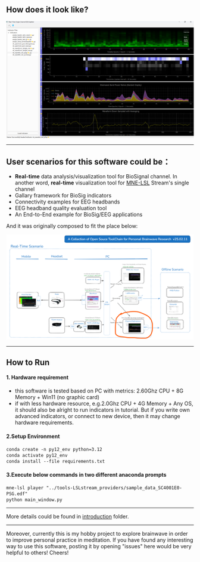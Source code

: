 ## How does it look like?
![app_screenshot](introduction/app_screenshot.png)

-------------------
## User scenarios for this software could be：
* **Real-time** data analysis/visualization tool for BioSignal channel. In another word, **real-time** visualization tool for [MNE-LSL](https://mne.tools/mne-lsl/stable/index.html) Stream's single channel
* Gallary framework for BioSig indicators
* Connectivity examples for EEG headbands
* EEG headband quality evaluation tool
* An End-to-End example for BioSig/EEG applications

And it was originally composed to fit the place below:

![app_positioning](introduction/app_positioning.png)

---------------
## How to Run
#### 1. Hardware requirement
  * this software is tested based on PC with metrics: 2.60Ghz CPU + 8G Memory + Win11 (no graphic card)
  * if with less hardware resource, e.g.2.0Ghz CPU + 4G Memory + Any OS, it should also be alright to run indicators in tutorial. But if you write own advanced indicators, or connect to new device, then it may change hardware requirements.

#### 2.Setup Environment
    conda create -n py12_env python=3.12
    conda activate py12_env
    conda install --file requirements.txt

#### 3.Execute below commands in two different anaconda prompts
    mne-lsl player "../tools-LSLstream_providers/sample_data_SC4001E0-PSG.edf"
    python main_window.py
   
----------------

More details could be found in [introduction](introduction) folder.

----------------
Moreover, currently this is my hobby project to explore brainwave in order to improve personal practice in meditation. If you have found any interesting way to use this software, posting it by opening "issues" here would be very helpful to others! Cheers!
